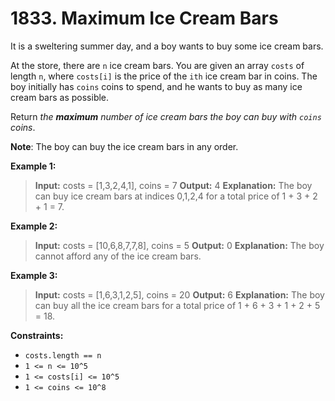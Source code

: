# 1833. Maximum Ice Cream Bars

It is a sweltering summer day, and a boy wants to buy some ice cream bars.

At the store, there are `n` ice cream bars. You are given an array `costs` of length `n`, where `costs[i]` is the price of the `ith` ice cream bar in coins.
The boy initially has `coins` coins to spend, and he wants to buy as many ice cream bars as possible.

Return *the **maximum** number of ice cream bars the boy can buy with `coins` coins*.

**Note**: The boy can buy the ice cream bars in any order.


**Example 1:**
> **Input:** costs = [1,3,2,4,1], coins = 7
> **Output:** 4
> **Explanation:** The boy can buy ice cream bars at indices 0,1,2,4 for a total price of 1 + 3 + 2 + 1 = 7.

**Example 2:**
> **Input:** costs = [10,6,8,7,7,8], coins = 5
> **Output:** 0
> **Explanation:** The boy cannot afford any of the ice cream bars.

**Example 3:**
> **Input:** costs = [1,6,3,1,2,5], coins = 20
> **Output:** 6
> **Explanation:** The boy can buy all the ice cream bars for a total price of 1 + 6 + 3 + 1 + 2 + 5 = 18.

**Constraints:**
* `costs.length == n`
* `1 <= n <= 10^5`
* `1 <= costs[i] <= 10^5`
* `1 <= coins <= 10^8`